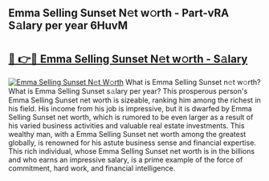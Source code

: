 ## Emma Selling Sunset N𝚎t w𝚘rth - Part-vRA S𝚊lary per year 6HuvM

# <h2><a href="http://gc1o88y.nevu.top/?p=Emma+Selling+Sunset">🔗 👉🔴 Emma Selling Sunset N𝚎t w𝚘rth - S𝚊lary</a></h2>

[![Emma Selling Sunset N𝚎t W𝚘rth](https://i.imgur.com/Oavwk0R.jpeg)](http://gc1o88y.nevu.top/?p=Emma+Selling+Sunset)
What is Emma Selling Sunset n𝚎t w𝚘rth? What is Emma Selling Sunset s𝚊lary per year?
This prosperous person's Emma Selling Sunset net worth is sizeable, ranking him among the richest in his field. His income from his job is impressive, but it is dwarfed by Emma Selling Sunset net worth, which is rumored to be even larger as a result of his varied business activities and valuable real estate investments. This wealthy man, with a Emma Selling Sunset net worth among the greatest globally, is renowned for his astute business sense and financial expertise. This rich individual, whose Emma Selling Sunset net worth is in the billions and who earns an impressive salary, is a prime example of the force of commitment, hard work, and financial intelligence.
